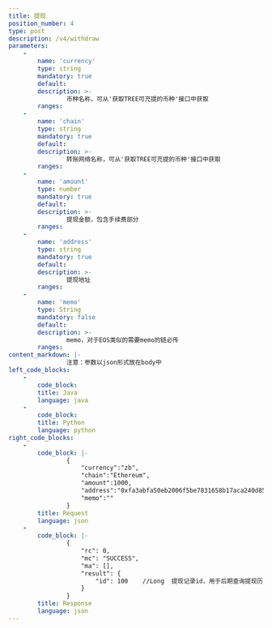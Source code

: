 ```yaml
---
title: 提现
position_number: 4
type: post
description: /v4/withdraw
parameters:
    -
        name: 'currency'
        type: string
        mandatory: true
        default:
        description: >- 
                币种名称，可从'获取TREE可充提的币种'接口中获取
        ranges:
    -
        name: 'chain'
        type: string
        mandatory: true
        default:
        description: >-
                转账网络名称，可从'获取TREE可充提的币种'接口中获取
        ranges:
    -
        name: 'amount'
        type: number
        mandatory: true
        default:
        description: >-
                提现金额，包含手续费部分
        ranges: 
    -
        name: 'address'
        type: string
        mandatory: true
        default:
        description: >-
                提现地址
        ranges: 
    -
        name: 'memo'
        type: String
        mandatory: false
        default:
        description: >-
                memo，对于EOS类似的需要memo的链必传
        ranges:
content_markdown: |-
                注意：参数以json形式放在body中
left_code_blocks:
    -
        code_block:
        title: Java
        language: java
    -
        code_block:
        title: Python
        language: python
right_code_blocks:
    -
        code_block: |-
                {
                    "currency":"zb",
                    "chain":"Ethereum",
                    "amount":1000,
                    "address":"0xfa3abfa50eb2006f5be7831658b17aca240d8526",
                    "memo":""
                }
        title: Request
        language: json
    -
        code_block: |-
                {
                    "rc": 0,
                    "mc": "SUCCESS",
                    "ma": [],
                    "result": {      
                        "id": 100    //Long  提现记录id，用于后期查询提现历史记录
                    }
                }
        title: Response
        language: json    
---
```

